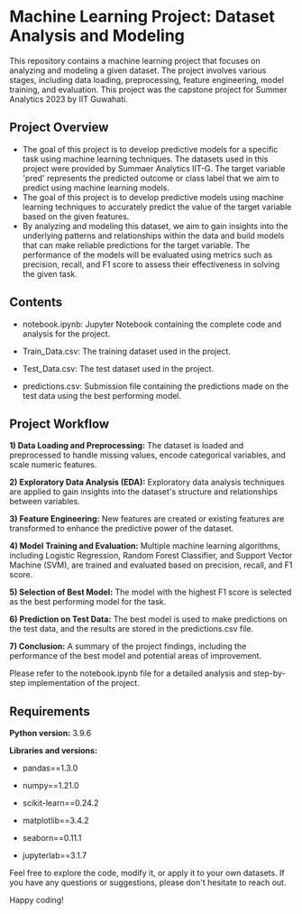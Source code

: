 # Machine Learning Project: Dataset Analysis and Modeling
This repository contains a machine learning project that focuses on analyzing and modeling a given dataset. The project involves various stages, including data loading, preprocessing, feature engineering, model training, and evaluation. This project was the capstone project for Summer Analytics 2023 by IIT Guwahati.

<h2>Project Overview</h2>

- The goal of this project is to develop predictive models for a specific task using machine learning techniques. The datasets used in this project were provided by Summaer Analytics IIT-G. The target variable 'pred' represents the predicted outcome or class label that we aim to predict using machine learning models. 
- The goal of this project is to develop predictive models using machine learning techniques to accurately predict the value of the target variable based on the given features.
- By analyzing and modeling this dataset, we aim to gain insights into the underlying patterns and relationships within the data and build models that can make reliable predictions for the target variable. The performance of the models will be evaluated using metrics such as precision, recall, and F1 score to assess their effectiveness in solving the given task.

<h2>Contents</h2>

- notebook.ipynb: Jupyter Notebook containing the complete code and analysis for the project.

- Train_Data.csv: The training dataset used in the project.

- Test_Data.csv: The test dataset used in the project.

- predictions.csv: Submission file containing the predictions made on the test data using the best performing model.

<h2>Project Workflow</h2>

**1) Data Loading and Preprocessing:** The dataset is loaded and preprocessed to handle missing values, encode categorical variables, and scale numeric features.

**2) Exploratory Data Analysis (EDA):** Exploratory data analysis techniques are applied to gain insights into the dataset's structure and relationships between variables.

**3) Feature Engineering:** New features are created or existing features are transformed to enhance the predictive power of the dataset.

**4) Model Training and Evaluation:** Multiple machine learning algorithms, including Logistic Regression, Random Forest Classifier, and Support Vector Machine (SVM), are trained and evaluated based on precision, recall, and F1 score.

**5) Selection of Best Model:** The model with the highest F1 score is selected as the best performing model for the task.

**6) Prediction on Test Data:** The best model is used to make predictions on the test data, and the results are stored in the predictions.csv file.

**7) Conclusion:** A summary of the project findings, including the performance of the best model and potential areas of improvement.

Please refer to the notebook.ipynb file for a detailed analysis and step-by-step implementation of the project.

<h2>Requirements</h2>

**Python version:** 3.9.6

**Libraries and versions:**

- pandas==1.3.0

- numpy==1.21.0

- scikit-learn==0.24.2

- matplotlib==3.4.2

- seaborn==0.11.1

- jupyterlab==3.1.7

Feel free to explore the code, modify it, or apply it to your own datasets. If you have any questions or suggestions, please don't hesitate to reach out.

Happy coding!

